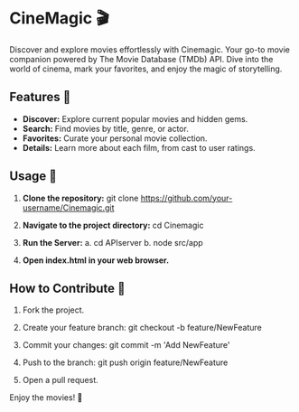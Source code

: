 # CineMagic 🎬

Discover and explore movies effortlessly with Cinemagic. Your go-to movie companion powered by The Movie Database (TMDb) API. Dive into the world of cinema, mark your favorites, and enjoy the magic of storytelling.

## Features 🌟

- **Discover:** Explore current popular movies and hidden gems.
- **Search:** Find movies by title, genre, or actor.
- **Favorites:** Curate your personal movie collection.
- **Details:** Learn more about each film, from cast to user ratings.

## Usage 🚀

1. **Clone the repository:**
   git clone https://github.com/your-username/Cinemagic.git

2. **Navigate to the project directory:**
   cd Cinemagic

3. **Run the Server:**
   a. cd APIserver
   b. node src/app

4. **Open index.html in your web browser.**

## How to Contribute 🤝
1. Fork the project.
2. Create your feature branch:
   git checkout -b feature/NewFeature

3. Commit your changes:
   git commit -m 'Add NewFeature'

4. Push to the branch:
   git push origin feature/NewFeature

5. Open a pull request.

Enjoy the movies! 🍿
